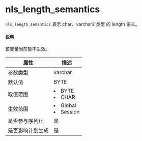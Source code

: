 # nls_length_semantics

`nls_length_semantics` 表示 char、varchar2 类型 的 length 语义。

  <main id="notice" type='explain'>
    <h4>说明</h4>
    <p>该变量当前暂不生效。</p>
  </main>

|  **属性**  |                                                   **描述**                                                   |
|----------|------------------------------------------------------------------------------------------------------------|
| 参数类型     | varchar                 |
| 默认值      | BYTE                    |
| 取值范围     | <li> BYTE   <li> CHAR         |
| 生效范围     | <li> Global   <li> Session    |
| 是否参与序列化  | 是                       |
| 是否影响计划生成 | 是                       |
